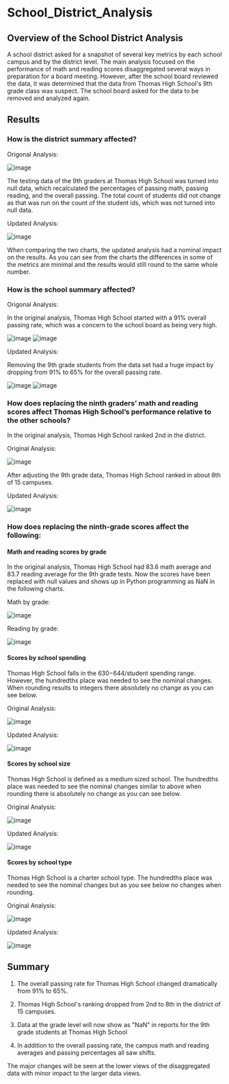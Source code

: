 # School_District_Analysis

## Overview of the School District Analysis

A school district asked for a snapshot of several key metrics by each school campus and by the district level. The main analysis focused on the performance of math and reading scores disaggregated several ways in preparation for a board meeting. However, after the school board reviewed the data, it was determined that the data from Thomas High School's 9th grade class was suspect. The school board asked for the data to be removed and analyzed again.

## Results

### How is the district summary affected?

Origonal Analysis:

![image](https://user-images.githubusercontent.com/96096924/149880964-e4399e08-8f97-49ff-926b-84dc3a74b45c.png)

The testing data of the 9th graders at Thomas High School was turned into null data, which recalculated the percentages of passing math, passing reading, and the overall passing. The total count of students did not change as that was run on the count of the student ids, which was not turned into null data.

Updated Analysis:

![image](https://user-images.githubusercontent.com/96096924/149880588-6a48133f-6214-4517-9322-47f785991aee.png)

When comparing the two charts, the updated analysis had a nominal impact on the results. As you can see from the charts the differences in some of the metrics are minimal and the results would still round to the same whole number.

### How is the school summary affected?

Origonal Analysis:

In the original analysis, Thomas High School started with a 91% overall passing rate, which was a concern to the school board as being very high.

![image](https://user-images.githubusercontent.com/96096924/149882126-f2b4e713-8cd2-455d-a1ee-12831e2faf42.png)
![image](https://user-images.githubusercontent.com/96096924/149882554-04cde081-5786-4d69-80b5-51f85b478355.png)

Updated Analysis:

Removing the 9th grade students from the data set had a huge impact by dropping from 91% to 65% for the overall passing rate.

![image](https://user-images.githubusercontent.com/96096924/149882126-f2b4e713-8cd2-455d-a1ee-12831e2faf42.png)
![image](https://user-images.githubusercontent.com/96096924/149882254-7a9380ae-6313-4729-b5dd-2d384ca3a97e.png)

### How does replacing the ninth graders’ math and reading scores affect Thomas High School’s performance relative to the other schools?

In the original analysis, Thomas High School ranked 2nd in the district.

Original Analysis:

![image](https://user-images.githubusercontent.com/96096924/149883030-e6ca48f8-8b5d-41f8-9aad-1debf39b342e.png)

After adjusting the 9th grade data, Thomas High School ranked in about 8th of 15 campuses.

Updated Analysis:

![image](https://user-images.githubusercontent.com/96096924/149883555-0c41d6f9-f713-4237-8a86-ab1ca4eaa1dd.png)

### How does replacing the ninth-grade scores affect the following:

#### Math and reading scores by grade

In the original analysis, Thomas High School had 83.6 math average and 83.7 reading average for the 9th grade tests. Now the scores have been replaced with null values and shows up in Python programming as NaN in the following charts.

Math by grade:

![image](https://user-images.githubusercontent.com/96096924/149884444-c0218b86-733b-4fd6-add1-ad3d26190619.png)

Reading by grade:

![image](https://user-images.githubusercontent.com/96096924/149884501-06b59961-9fcb-417c-9459-a0aa28e8eb52.png)

#### Scores by school spending

Thomas High School falls in the $630-$644/student spending range. However, the hundredths place was needed to see the nominal changes. When rounding results to integers there absolutely no change as you can see below.

Original Analysis:

![image](https://user-images.githubusercontent.com/96096924/149885135-e9b98008-c022-4705-a54b-a116cd99dfc5.png)

Updated Analysis:

![image](https://user-images.githubusercontent.com/96096924/149884941-28da35c4-4692-45b6-b08a-62cace6be4d8.png)

#### Scores by school size

Thomas High School is defined as a medium sized school. The hundredths place was needed to see the nominal changes similar to above when rounding there is absolutely no change as you can see below.

Original Analysis:

![image](https://user-images.githubusercontent.com/96096924/149885438-0ef72599-9058-4f11-9d87-885fcb1adbed.png)

Updated Analysis:

![image](https://user-images.githubusercontent.com/96096924/149885499-d9f25b13-4e27-4118-aba7-aa068ef7eafa.png)

#### Scores by school type

Thomas High School is a charter school type. The hundredths place was needed to see the nominal changes but as you see below no changes when rounding.

Original Analysis:

![image](https://user-images.githubusercontent.com/96096924/149886160-152bda4e-f823-4c4b-9cd1-c503d438695f.png)

Updated Analysis:

![image](https://user-images.githubusercontent.com/96096924/149885799-4d3b07f0-287d-42e0-baa0-fc65dba133c8.png)

## Summary

1) The overall passing rate for Thomas High School changed dramatically from 91% to 65%.

2) Thomas High School's ranking dropped from 2nd to 8th in the district of 15 campuses.

3) Data at the grade level will now show as "NaN" in reports for the 9th grade students at Thomas High School

4) In addition to the overall passing rate, the campus math and reading averages and passing percentages all saw shifts.

The major changes will be seen at the lower views of the disaggregated data with minor impact to the larger data views.
